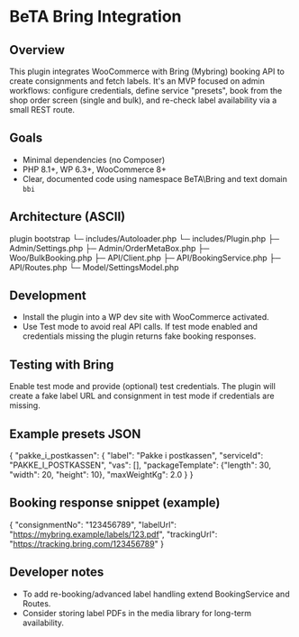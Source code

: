 BeTA Bring Integration
======================

Overview
--------

This plugin integrates WooCommerce with Bring (Mybring) booking API to create consignments and fetch labels. It's an MVP focused on admin workflows: configure credentials, define service "presets", book from the shop order screen (single and bulk), and re-check label availability via a small REST route.

Goals
-----
- Minimal dependencies (no Composer)
- PHP 8.1+, WP 6.3+, WooCommerce 8+
- Clear, documented code using namespace BeTA\Bring and text domain `bbi`

Architecture (ASCII)
--------------------

 plugin bootstrap
  └─ includes/Autoloader.php
  └─ includes/Plugin.php
      ├─ Admin/Settings.php
      ├─ Admin/OrderMetaBox.php
      ├─ Woo/BulkBooking.php
      ├─ API/Client.php
      ├─ API/BookingService.php
      ├─ API/Routes.php
      └─ Model/SettingsModel.php

Development
-----------
- Install the plugin into a WP dev site with WooCommerce activated.
- Use Test mode to avoid real API calls. If test mode enabled and credentials missing the plugin returns fake booking responses.

Testing with Bring
------------------
Enable test mode and provide (optional) test credentials. The plugin will create a fake label URL and consignment in test mode if credentials are missing.

Example presets JSON
--------------------
{
  "pakke_i_postkassen": {
    "label": "Pakke i postkassen",
    "serviceId": "PAKKE_I_POSTKASSEN",
    "vas": [],
    "packageTemplate": {"length": 30, "width": 20, "height": 10},
    "maxWeightKg": 2.0
  }
}

Booking response snippet (example)
----------------------------------
{
  "consignmentNo": "123456789",
  "labelUrl": "https://mybring.example/labels/123.pdf",
  "trackingUrl": "https://tracking.bring.com/123456789"
}

Developer notes
---------------
- To add re-booking/advanced label handling extend BookingService and Routes.
- Consider storing label PDFs in the media library for long-term availability.
